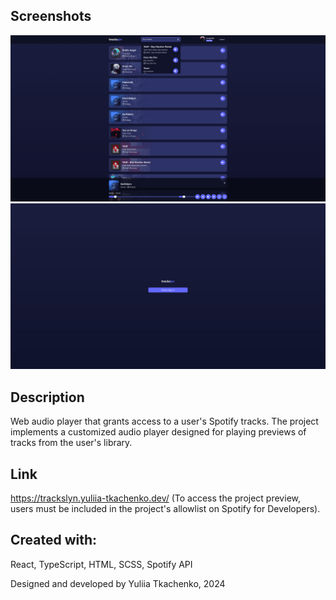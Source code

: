 ## Screenshots
![project-screenshot-1](public/assets/images/screenshot-1.png)
![project-screenshot-2](public/assets/images/screenshot-2.png)

## Description

Web audio player that grants access to a user's Spotify tracks. The project implements a customized audio player designed for playing previews of tracks from the user's library.

## Link
https://trackslyn.yuliia-tkachenko.dev/
(To access the project preview, users must be included in the project's allowlist on Spotify for Developers).

## Created with:
React, TypeScript, HTML, SCSS, Spotify API

Designed and developed by Yuliia Tkachenko, 2024